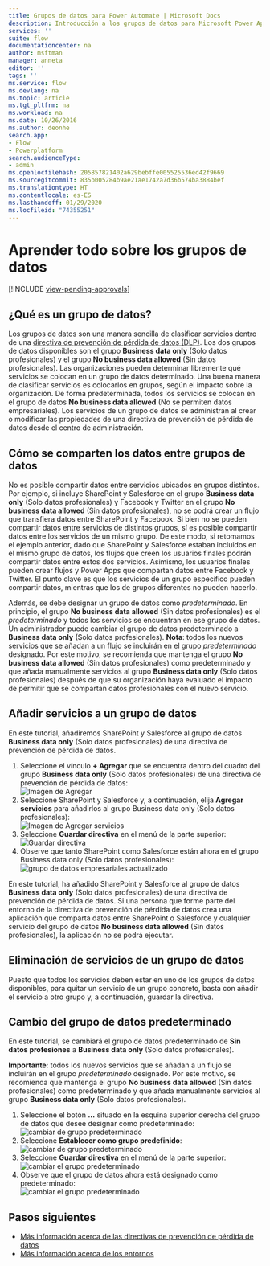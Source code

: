 ```yaml
---
title: Grupos de datos para Power Automate | Microsoft Docs
description: Introducción a los grupos de datos para Microsoft Power Apps y Power Automate.
services: ''
suite: flow
documentationcenter: na
author: msftman
manager: anneta
editor: ''
tags: ''
ms.service: flow
ms.devlang: na
ms.topic: article
ms.tgt_pltfrm: na
ms.workload: na
ms.date: 10/26/2016
ms.author: deonhe
search.app:
- Flow
- Powerplatform
search.audienceType:
- admin
ms.openlocfilehash: 205857821402a629bebffe005525536ed42f9669
ms.sourcegitcommit: 835b005284b9ae21ae1742a7d36b574ba3884bef
ms.translationtype: HT
ms.contentlocale: es-ES
ms.lasthandoff: 01/29/2020
ms.locfileid: "74355251"
---
```

# <a name="learn-all-about-data-groups"></a>Aprender todo sobre los grupos de datos
[!INCLUDE [view-pending-approvals](includes/cc-rebrand.md)]
## <a name="what-is-a-data-group"></a>¿Qué es un grupo de datos?
Los grupos de datos son una manera sencilla de clasificar servicios dentro de una [directiva de prevención de pérdida de datos (DLP)](prevent-data-loss.md). Los dos grupos de datos disponibles son el grupo **Business data only** (Solo datos profesionales) y el grupo **No business data allowed** (Sin datos profesionales). Las organizaciones pueden determinar libremente qué servicios se colocan en un grupo de datos determinado. Una buena manera de clasificar servicios es colocarlos en grupos, según el impacto sobre la organización. De forma predeterminada, todos los servicios se colocan en el grupo de datos **No business data allowed** (No se permiten datos empresariales). Los servicios de un grupo de datos se administran al crear o modificar las propiedades de una directiva de prevención de pérdida de datos desde el centro de administración.

## <a name="how-data-is-shared-between-data-groups"></a>Cómo se comparten los datos entre grupos de datos
No es posible compartir datos entre servicios ubicados en grupos distintos. Por ejemplo, si incluye SharePoint y Salesforce en el grupo **Business data only** (Solo datos profesionales) y Facebook y Twitter en el grupo **No business data allowed** (Sin datos profesionales), no se podrá crear un flujo que transfiera datos entre SharePoint y Facebook. Si bien no se pueden compartir datos entre servicios de distintos grupos, sí es posible compartir datos entre los servicios de un mismo grupo. De este modo, si retomamos el ejemplo anterior, dado que SharePoint y Salesforce estaban incluidos en el mismo grupo de datos, los flujos que creen los usuarios finales podrán compartir datos entre estos dos servicios. Asimismo, los usuarios finales pueden crear flujos y Power Apps que compartan datos entre Facebook y Twitter. El punto clave es que los servicios de un grupo específico pueden compartir datos, mientras que los de grupos diferentes no pueden hacerlo.  

Además, se debe designar un grupo de datos como *predeterminado*. En principio, el grupo **No business data allowed** (Sin datos profesionales) es el *predeterminado* y todos los servicios se encuentran en ese grupo de datos. Un administrador puede cambiar el grupo de datos predeterminado a **Business data only** (Solo datos profesionales). **Nota**: todos los nuevos servicios que se añadan a un flujo se incluirán en el grupo *predeterminado* designado. Por este motivo, se recomienda que mantenga el grupo **No business data allowed** (Sin datos profesionales) como predeterminado y que añada manualmente servicios al grupo **Business data only** (Solo datos profesionales) después de que su organización haya evaluado el impacto de permitir que se compartan datos profesionales con el nuevo servicio.

## <a name="add-services-to-a-data-group"></a>Añadir servicios a un grupo de datos
En este tutorial, añadiremos SharePoint y Salesforce al grupo de datos **Business data only** (Solo datos profesionales) de una directiva de prevención de pérdida de datos. 

1. Seleccione el vínculo **+ Agregar** que se encuentra dentro del cuadro del grupo **Business data only** (Solo datos profesionales) de una directiva de prevención de pérdida de datos:    
   ![Imagen de Agregar](./media/introduction-to-data-groups/add-to-data-group-1.png)  
2. Seleccione SharePoint y Salesforce y, a continuación, elija **Agregar servicios** para añadirlos al grupo Business data only (Solo datos profesionales):    
   ![Imagen de Agregar servicios](./media/introduction-to-data-groups/add-to-data-group-2.png)  
3. Seleccione **Guardar directiva** en el menú de la parte superior:  
   ![Guardar directiva](./media/introduction-to-data-groups/add-to-data-group-4.png) 
4. Observe que tanto SharePoint como Salesforce están ahora en el grupo Business data only (Solo datos profesionales):  
   ![grupo de datos empresariales actualizado](./media/introduction-to-data-groups/add-to-data-group-3.png)   

En este tutorial, ha añadido SharePoint y Salesforce al grupo de datos **Business data only** (Solo datos profesionales) de una directiva de prevención de pérdida de datos. Si una persona que forme parte del entorno de la directiva de prevención de pérdida de datos crea una aplicación que comparta datos entre SharePoint o Salesforce y cualquier servicio del grupo de datos **No business data allowed** (Sin datos profesionales), la aplicación no se podrá ejecutar.

## <a name="remove-services-from-a-data-group"></a>Eliminación de servicios de un grupo de datos
Puesto que todos los servicios deben estar en uno de los grupos de datos disponibles, para quitar un servicio de un grupo concreto, basta con añadir el servicio a otro grupo y, a continuación, guardar la directiva.  

## <a name="change-the-default-data-group"></a>Cambio del grupo de datos predeterminado
En este tutorial, se cambiará el grupo de datos predeterminado de **Sin datos profesiones** a **Business data only** (Solo datos profesionales).  

**Importante**: todos los nuevos servicios que se añadan a un flujo se incluirán en el grupo *predeterminado* designado. Por este motivo, se recomienda que mantenga el grupo **No business data allowed** (Sin datos profesionales) como predeterminado y que añada manualmente servicios al grupo **Business data only** (Solo datos profesionales).

1. Seleccione el botón **...** situado en la esquina superior derecha del grupo de datos que desee designar como predeterminado:    
   ![cambiar de grupo predeterminado](./media/introduction-to-data-groups/default-data-group-0.png)  
2. Seleccione **Establecer como grupo predefinido**:  
   ![cambiar de grupo predeterminado](./media/introduction-to-data-groups/default-data-group-1.png)   
3. Seleccione **Guardar directiva** en el menú de la parte superior:  
   ![cambiar el grupo predeterminado](./media/introduction-to-data-groups/add-to-data-group-4.png) 
4. Observe que el grupo de datos ahora está designado como predeterminado:  
   ![cambiar el grupo predeterminado](./media/introduction-to-data-groups/default-data-group-2.png)   

## <a name="next-steps"></a>Pasos siguientes
* [Más información acerca de las directivas de prevención de pérdida de datos](prevent-data-loss.md)
* [Más información acerca de los entornos](environments-overview-admin.md)   

